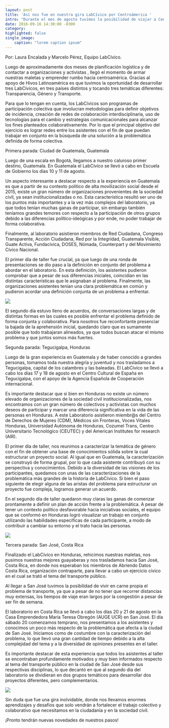 ```yaml
---
layout: post
title: 'Así nos fue en nuestra gira LabCívico por Centroámerica '
intro: "Durante el mes de agosto tuvimos la posibilidad de viajar a Centroamérica para compartir con distintas organizaciones, activistas y medios de comunicación nuestro taller LabCívico. En el presente post les contamos como nos fue en Guatemala, Honduras y Costa Rica, respectivamente y que cosas interesantes aprendimos."
date: 2016-09-16 14:30:00 -0300
category:
highlighted: false
single_image:
    caption: "lorem caption ipsum"
---
```

Por: Laura Encalada y Marcelo Pérez, Equipo LabCívico.

Luego de aproximadamente dos meses de planificación logística y de contactar a organizaciones y activistas , llegó el momento de armar nuestras maletas y emprender rumbo hacia centroamérica. Gracias al apoyo de Hivos Latinoamérica es que tuvimos la oportunidad de desarrollar tres LabCívicos, en tres países distintos y tocando tres temáticas diferentes: Transparencia, Género y Transporte.

Para que lo tengan en cuenta, los LabCívicos son programas de participación colectiva que involucran metodologías para definir objetivos de incidencia, creación de redes de colaboración interdisciplinaria, uso de tecnologías para el cambio y estrategias comunicacionales para alcanzar los fines planteados colaborativamente. Por lo que el principal objetivo del ejercicio es lograr redes entre los asistentes con el fin de que puedan trabajar en conjunto en la búsqueda de una solución a la problemática definida de forma colectiva.

Primera parada: Ciudad de Guatemala, Guatemala

Luego de una escala en Bogotá, llegamos a nuestro caluroso primer destino, Guatemala. En Guatemala el LabCívico se llevó a cabo en Escuela de Gobierno los días 10 y 11 de agosto.

Un aspecto interesante a destacar respecto a la experiencia en Guatemala es que a partir de su contexto político de alta movilización social desde el 2015, existe un gran número de organizaciones provenientes de la sociedad civil, ya sean institucionalizadas o no. Esta característica resultó ser uno de los puntos más importantes y a la vez más complejos del laboratorio, ya que todos tenían muchas ganas de participar, sin embargo también teníamos grandes temores con respecto a la participación de otros grupos debido a las diferencias político-ideógicas y por ende, no poder trabajar de forma colaborativa.

Finalmente, al laboratorio asistieron miembros de Red Ciudadana, Congreso Transparente, Acción Ciudadana, Red por la Integridad, Guatemala Visible, Guate Activa, Fundacívica, DOSES, Nómada, Counterpart y del Movimiento Cívico Nacional.

El primer día de taller fue crucial, ya que luego de una ronda de presentaciones se dio paso a la definición en conjunto del problema a abordar en el laboratorio. En esta definición, los asistentes pudieron comprobar que a pesar de sus diferencias iniciales, coincidían en las distintas características que le asignaban al problema. Finalmente, las organizaciones asistentes tenían una clara problemática en común y pudieron acordar una definición conjunta de un problema a enfrentar.

![](//68.media.tumblr.com/0f347e1b0027088ee013eef10f1b1fbc/tumblr_inline_ocw9ttZ7yV1r9usgg_500.jpg)

El segundo día estuvo lleno de acuerdos, de conversaciones largas y de distintas formas en las cuales es posible enfrentar el problema definido de forma conjunta y colaborativa. Para nosotros fue reconfortante presenciar la bajada de la aprehensión inicial, quedando claro que es sumamente posible que todo trabajaran alineados, ya que todos buscan atacar el mismo problema y  que juntos somos más fuertes.

Segunda parada: Tegucigalpa, Honduras

Luego de la gran experiencia en Guatemala y de haber conocido a grandes personas, tomamos toda nuestra alegría y juventud y nos trasladamos a Tegucigalpa, capital de los calambres y las baleadas. El LabCívico se llevó a cabo los días 17 y 18 de agosto en el Centro Cultural de España en Tegucigalpa, con el apoyo de la Agencia Española de Cooperación internacional.

Es importante destacar que si bien en Honduras no existe un número elevado de organizaciones de la sociedad civil institucionalizadas, nos encontramos con un gran número de colectivos y activistas con muchos deseos de participar y marcar una diferencia significativa en la vida de las personas en Honduras.  A este Laboratorio asistieron miembr@s del Centro de Derechos de Mujeres (CDM), Médicos sin Fronteras, Voces Vitales Honduras, Universidad Autónoma de Honduras, Cozumel Trans, Centro Universitario Tecnológico (CEUTEC) y del American Institutes for research (AIR).

El primer día de taller, nos reunimos a caracterizar la temática de género con el fin de obtener una base de conocimientos sólida sobre la cual estructurar un proyecto social. Al igual que en Guatemala, la caracterización se construyó de forma grupal, por lo que cada asistente contribuyó con su perspectiva y conocimientos. Debido a la diversidad de las visiones de los participantes, quedamos con unas de las caracterizaciones de la  problemática más grandes de la historia de LabCívico. Si bien el paso siguiente de elegir alguna de las aristas del problema para estructurar un proyecto fue compleja, logramos generar un acuerdo.

En el segundo día de taller quedaron muy claras las ganas de comenzar prontamente a definir un plan de acción frente a la problemática. A pesar de tener un contexto político desfavorable hacia iniciativas sociales, el equipo que se conformó en Honduras logró visualizar un trabajo en conjunto utilizando las habilidades específicas de cada participante, a modo de contribuir a cambiar su entorno y el trato hacia las personas.

![](//68.media.tumblr.com/ad528352396266adf54fadfc970966f4/tumblr_inline_ocw9ugX0001r9usgg_500.jpg)

Tercera parada: San José, Costa Rica

Finalizado el LabCívico en Honduras, rehicimos nuestras maletas, nos pusimos nuestras mejores guayaberas y nos trasladamos hacia San José, Costa Rica, en donde nos esperaban los miembros de Abriendo Datos Costa Rica,  organización contraparte, para llevar a cabo un ejercicio cívico en el cual se trató el tema del transporte público.

Al llegar a San José tuvimos la posibilidad de vivir en carne propia el problema de transporte, ya que a pesar de no tener que recorrer distancias muy extensas, los tiempos de viaje eran largos por la congestión a pesar de ser fin de semana.

El laboratorio en Costa Rica se llevó a cabo los días 20 y 21 de agosto en la Casa Emprendedora María  Teresa Obregón (AUGE UCR) en San José. El día sábado 20 comenzamos temprano, nos presentamos a los asistentes y conocimos un poco más respecto de la problemática que afecta a la ciudad de San José. Iniciamos como de costumbre con la caracterización del problema, lo que llevó una gran cantidad de tiempo debido a la alta complejidad del tema y a la diversidad de opiniones presentes en el taller.

Es importante destacar de esta experiencia que todos los asistentes al taller se encontraban profundamente motivados y muy bien informados respecto al tema del transporte público en la ciudad de San José desde sus respectivas disciplinas, lo que decantó en que al segundo día del laboratorio se dividieran en dos grupos temáticos para desarrollar dos proyectos diferentes, pero complementarios.

![](68.media.tumblr.com/a31b254f214ba4a63d5a03c48ea92e4e/tumblr_inline_ocw9vdR1pY1r9usgg_500.jpg)

Sin duda que fue una gira inolvidable, donde nos llevamos enormes aprendizajes y desafíos que solo vendrán a fortalecer el trabajo colectivo y colaborativo que necesitamos en la ciudadanía y en la sociedad civil.

¡Pronto tendrán nuevas novedades de nuestros pasos!
